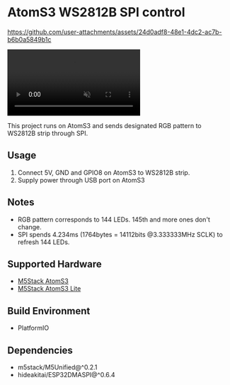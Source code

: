 # AtomS3 WS2812B SPI control

https://github.com/user-attachments/assets/24d0adf8-48e1-4dc2-ac7b-b6b0a5849b1c

<div><video controls src="./ws2812b.mp4" muted="true"></video></div>

This project runs on AtomS3 and sends designated RGB pattern to WS2812B strip through SPI.

## Usage

1. Connect 5V, GND and GPIO8 on AtomS3 to WS2812B strip.
2. Supply power through USB port on AtomS3

## Notes

* RGB pattern corresponds to 144 LEDs. 145th and more ones don't change.
* SPI spends 4.234ms (1764bytes = 14112bits @3.333333MHz SCLK) to refresh 144 LEDs.

## Supported Hardware

* [M5Stack AtomS3](https://docs.m5stack.com/en/core/AtomS3)
* [M5Stack AtomS3 Lite](https://docs.m5stack.com/en/core/AtomS3%20Lite)

## Build Environment

* PlatformIO

## Dependencies

* m5stack/M5Unified@^0.2.1
* hideakitai/ESP32DMASPI@^0.6.4
